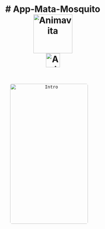 <h1 align="center">
  # App-Mata-Mosquito
  <br>
  <img src="https://i.imgur.com/amrsFJK.png" alt="Animavita" height="125" width="125">
  <br>
  <img src="https://i.imgur.com/iSizpPl.png" alt="Animavita" height="45" width="">
  <br><br>
</h1>
 

 <p align="center">
  <kbd>
    <img width="250" style="border-radius: 5px" height="450" src="imagens/app.gif" alt="Intro">
  </kbd>
  &nbsp;&nbsp;&nbsp;&nbsp;
